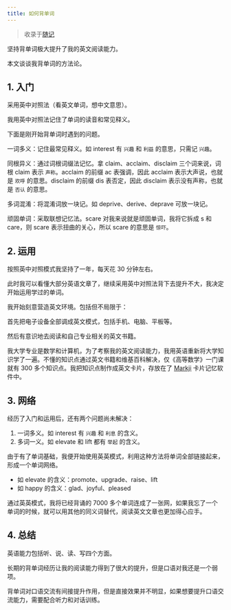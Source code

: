 ```yaml
---
title: 如何背单词
---
```


> 收录于[随记](/note/)

坚持背单词极大提升了我的英文阅读能力。

本文谈谈我背单词的方法论。

## 1. 入门

采用英中对照法（看英文单词，想中文意思）。

我用英中对照法记住了单词的读音和常见释义。

下面是刚开始背单词时遇到的问题。

一词多义：记住最常见释义。如 interest 有 `兴趣` 和 `利益` 的意思，只需记 `兴趣`。

同根异义：通过词根词缀法记忆。拿 claim、acclaim、disclaim 三个词来说，词根 claim 表示 `声称`。acclaim 的前缀 ac 表强调，因此 acclaim 表示大声说，也就是 `欢呼` 的意思。disclaim 的前缀 dis 表否定，因此 disclaim 表示没有声称，也就是 `否认` 的意思。

多词混淆：将混淆词放一块记。如 deprive、derive、deprave 可放一块记。

顽固单词：采取联想记忆法。scare 对我来说就是顽固单词，我将它拆成 s 和 care，则 scare 表示扭曲的关心，所以 scare 的意思是 `惊吓`。

## 2. 运用

按照英中对照模式我坚持了一年，每天花 30 分钟左右。

此时我可以看懂大部分英语文章了，继续采用英中对照法背下去提升不大，我决定开始运用学过的单词。

我开始刻意营造英文环境。包括但不局限于：

首先把电子设备全部调成英文模式，包括手机、电脑、平板等。

然后有意识地去阅读和自己专业相关的英文书籍。

我大学专业是数学和计算机，为了考察我的英文阅读能力，我用英语重新将大学知识学了一遍。不懂的知识点通过英文书籍和维基百科解决，仅《高等数学》一门课就有 300 多个知识点。我把知识点制作成英文卡片，存放在了 [Markji](https://www.markji.com/profile/6359556/publish) 卡片记忆软件中。

## 3. 网络

经历了入门和运用后，还有两个问题尚未解决：

1. 一词多义。如 interest 有 `兴趣` 和 `利息` 的含义。
2. 多词一义。如 elevate 和 lift 都有 `举起` 的含义。

由于有了单词基础，我便开始使用英英模式，利用这种方法将单词全部链接起来，形成一个单词网络。

- 如 elevate 的含义：promote、upgrade、raise、lift
- 如 happy 的含义：glad、joyful、pleased

通过英英模式，我将已经背诵的 7000 多个单词连成了一张网，如果我忘了一个单词的时候，就可以用其他的同义词替代，阅读英文文章也更加得心应手。

## 4. 总结

英语能力包括听、说、读、写四个方面。

长期的背单词经历让我的阅读能力得到了很大的提升，但是口语对我还是一个弱项。

背单词对口语交流有间接提升作用，但是直接效果并不明显，如果想要提升口语交流能力，需要配合听力和对话训练。